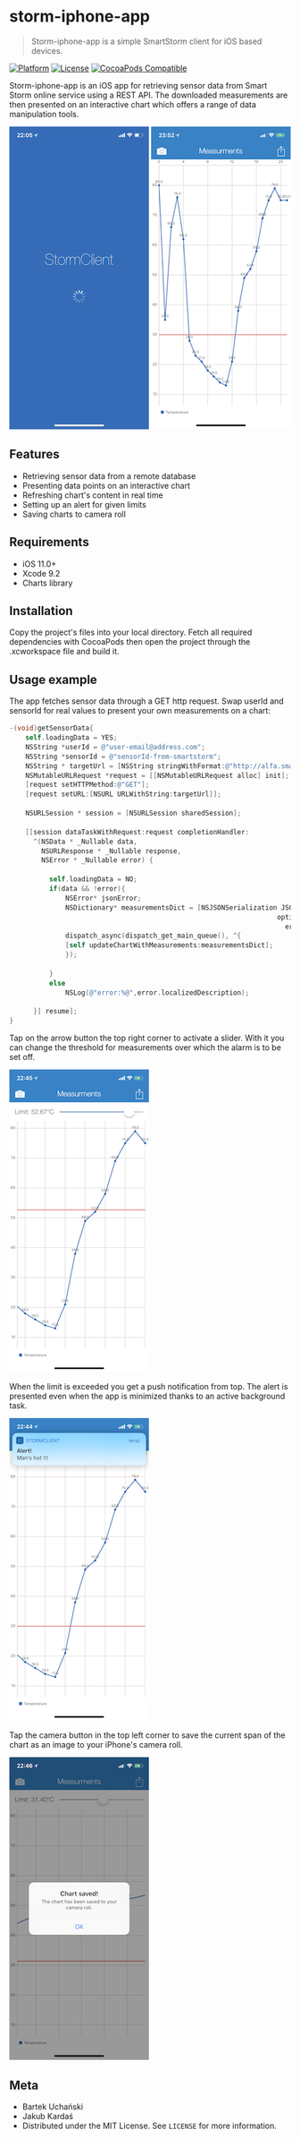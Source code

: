 # storm-iphone-app

> Storm-iphone-app is a simple SmartStorm client for iOS based devices.

[![Platform](https://img.shields.io/cocoapods/p/LFAlertController.svg?style=flat)](http://cocoapods.org/pods/LFAlertController)
[![License][license-image]][license-url]
[![CocoaPods Compatible](https://img.shields.io/cocoapods/v/EZSwiftExtensions.svg)](https://img.shields.io/cocoapods/v/LFAlertController.svg)  



Storm-iphone-app is an iOS app for retrieving sensor data from Smart Storm online service using a REST API. The downloaded measurements are then presented on an interactive chart which offers a range of data manipulation tools.

![](./LAUNCHSCREEN.PNG) ![](./CHART.PNG)

## Features
- Retrieving sensor data from a remote database
- Presenting data points on an interactive chart
- Refreshing chart's content in real time
- Setting up an alert for given limits
- Saving charts to camera roll

## Requirements

- iOS 11.0+
- Xcode 9.2
- Charts library

## Installation

Copy the project's files into your local directory. Fetch all required dependencies with CocoaPods then open the project through the .xcworkspace file and build it.

## Usage example

The app fetches sensor data through a GET http request. Swap userId and sensorId for real values to present your own measurements on a chart:

```objective-c
-(void)getSensorData{
    self.loadingData = YES;
    NSString *userId = @"user-email@address.com";
    NSString *sensorId = @"sensorId-from-smartstorm";
    NSString * targetUrl = [NSString stringWithFormat:@"http://alfa.smartstorm.io/api/v1/measure?user_id=%@&sensor_id=%@&offset=%@",userId, sensorId, self.offset];
    NSMutableURLRequest *request = [[NSMutableURLRequest alloc] init];
    [request setHTTPMethod:@"GET"];
    [request setURL:[NSURL URLWithString:targetUrl]];
    
    NSURLSession * session = [NSURLSession sharedSession];
    
    [[session dataTaskWithRequest:request completionHandler:
      ^(NSData * _Nullable data,
        NSURLResponse * _Nullable response,
        NSError * _Nullable error) {
          
          self.loadingData = NO;
          if(data && !error){
              NSError* jsonError;
              NSDictionary* measurementsDict = [NSJSONSerialization JSONObjectWithData:data
                                                                   options:kNilOptions
                                                                     error:&jsonError];
              dispatch_async(dispatch_get_main_queue(), ^{
              [self updateChartWithMeasurements:measurementsDict];
              });
              
          }
          else
              NSLog(@"error:%@",error.localizedDescription);
          
      }] resume];
}
```

Tap on the arrow button the top right corner to activate a slider. With it you can change the threshold for measurements over which the alarm is to be set off.

![](./LIMIT.PNG)

When the limit is exceeded you get a push notification from top. The alert is presented even when the app is minimized thanks to an active background task.

![](./ALERT.PNG)

Tap the camera button in the top left corner to save the current span of the chart as an image to your iPhone's camera roll.

![](./SAVE.PNG)


## Meta

- Bartek Uchański 
- Jakub Kardaś 
- Distributed under the MIT License. See ``LICENSE`` for more information.

[license-image]: https://img.shields.io/badge/License-MIT-blue.svg
[license-url]: LICENSE
[codebeat-image]: https://codebeat.co/badges/c19b47ea-2f9d-45df-8458-b2d952fe9dad
[codebeat-url]: https://codebeat.co/projects/github-com-vsouza-awesomeios-com
